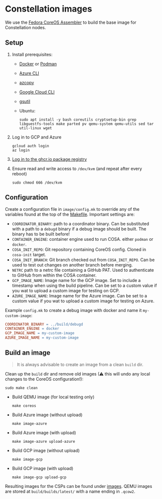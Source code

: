 # Constellation images

We use the [Fedora CoreOS Assembler](https://coreos.github.io/coreos-assembler/) to build the base image for Constellation nodes.

## Setup

1. Install prerequisites:
   - [Docker](https://docs.docker.com/engine/install/) or [Podman](https://podman.io/getting-started/installation)
   - [Azure CLI](https://docs.microsoft.com/en-us/cli/azure/install-azure-cli-linux)
   - [azcopy](https://docs.microsoft.com/en-us/azure/storage/common/storage-use-azcopy-v10)
   - [Google Cloud CLI](https://cloud.google.com/sdk/docs/install)
   - [gsutil](https://cloud.google.com/storage/docs/gsutil_install#linux)
   - Ubuntu:

        ```shell-session
        sudo apt install -y bash coreutils cryptsetup-bin grep libguestfs-tools make parted pv qemu-system qemu-utils sed tar util-linux wget
        ```

2. Log in to GCP and Azure

   ```shell-session
   gcloud auth login
   az login
   ```

3. [Log in to the ghcr.io package registry](https://docs.github.com/en/packages/working-with-a-github-packages-registry/working-with-the-container-registry#authenticating-to-the-container-registry)
4. Ensure read and write access to `/dev/kvm` (and repeat after every reboot)

    ```shell-session
    sudo chmod 666 /dev/kvm
    ```

## Configuration

Create a configuration file in `image/config.mk` to override any of the variables found at the top of the [Makefile](Makefile).
Important settings are:

- `COORDINATOR_BINARY`: path to a coordinator binary. Can be substituted with a path to a `debugd` binary if a debug image should be built. The binary has to be built before!
- `CONTAINER_ENGINE`: container engine used to run COSA. either `podman` or `docker`.
- `COSA_INIT_REPO`: Git repository containing CoreOS config. Cloned in `cosa-init` target.
- `COSA_INIT_BRANCH`: Git branch checked out from `COSA_INIT_REPO`. Can be used to test out changes on another branch before merging.
- `NETRC` path to a netrc file containing a GitHub PAT. Used to authenticate to GitHub from within the COSA container.
- `GCP_IMAGE_NAME`: Image name for the GCP image. Set to include a timestamp when using the build pipeline. Can be set to a custom value if you wat to upload a custom image for testing on GCP.
- `AZURE_IMAGE_NAME`: Image name for the Azure image. Can be set to a custom value if you wat to upload a custom image for testing on Azure.

Example `config.mk` to create a debug image with docker and name it `my-custom-image`:

```Makefile
COORDINATOR_BINARY = ../build/debugd
CONTAINER_ENGINE = docker
GCP_IMAGE_NAME = my-custom-image
AZURE_IMAGE_NAME = my-custom-image
```

## Build an image

> It is always advisable to create an image from a clean `build` dir.

Clean up the `build` dir and remove old images (⚠ this will undo any local changes to the CoreOS configuration!):

```shell-session
sudo make clean
```

- Build QEMU image (for local testing only)

  ```shell-session
  make coreos
  ```

- Build Azure image (without upload)

  ```shell-session
  make image-azure
  ```

- Build Azure image (with upload)

  ```shell-session
  make image-azure upload-azure
  ```

- Build GCP image (without upload)

  ```shell-session
  make image-gcp
  ```

- Build GCP image (with upload)

  ```shell-session
  make image-gcp upload-gcp
  ```

Resulting images for the CSPs can be found under [images](images/). QEMU images are stored at `build/builds/latest/` with a name ending in `.qcow2`.

